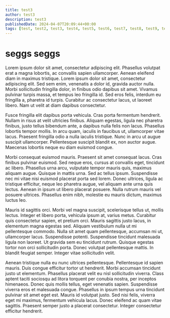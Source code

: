 ```yaml
---
title: test3
author: test3
description: test3
publishedDate: 2024-04-07T20:09:44+00:00
tags: [test, test2, test3, test4, test5, test6, test7, test8, test9, test10, test11, test12, test13, test 15 multi word]
---
```


# seggs seggs
Lorem ipsum dolor sit amet, consectetur adipiscing elit. Phasellus volutpat erat a magna lobortis, ac convallis sapien ullamcorper. Aenean eleifend diam in maximus tristique. Lorem ipsum dolor sit amet, consectetur adipiscing elit. Sed sem enim, venenatis a dolor id, gravida auctor nulla. Morbi sollicitudin fringilla dolor, in finibus odio dapibus sit amet. Vivamus pulvinar turpis massa, et tempus leo fringilla id. Sed eros felis, interdum eu fringilla a, pharetra id turpis. Curabitur ac consectetur lacus, ut laoreet libero. Nam ut velit at diam dapibus consectetur.

Fusce fringilla elit dapibus porta vehicula. Cras porta fermentum hendrerit. Nullam in risus at velit ultricies finibus. Aliquam egestas, ligula nec pharetra finibus, justo tellus bibendum ante, a dapibus nulla felis non lacus. Phasellus lobortis tempor mollis. In arcu quam, iaculis in faucibus ut, ullamcorper vitae lacus. Praesent fringilla odio a nulla iaculis tristique. Nunc in arcu ut augue suscipit ullamcorper. Pellentesque suscipit blandit ex, non auctor augue. Maecenas lobortis neque eu diam euismod congue.

Morbi consequat euismod mauris. Praesent sit amet consequat lacus. Cras finibus pulvinar euismod. Sed neque eros, cursus at convallis eget, tincidunt ac libero. Phasellus urna arcu, vulputate tempor mauris quis, maximus aliquam augue. Quisque in mattis urna. Sed ac tellus ipsum. Suspendisse nec mi vitae nisi euismod placerat porta sed lorem. Donec ultrices, ligula ac tristique efficitur, neque leo pharetra augue, vel aliquam ante urna quis lectus. Aenean in ipsum ut libero placerat posuere. Nulla rutrum mauris vel posuere ultrices. Phasellus enim nibh, molestie eu mauris dictum, maximus luctus leo.

Mauris id sagittis orci. Morbi vel magna suscipit, scelerisque tellus ut, mollis lectus. Integer et libero porta, vehicula ipsum at, varius metus. Curabitur quis consectetur sapien, et pretium orci. Mauris sagittis justo lacus, in elementum magna egestas sed. Aliquam vestibulum nulla ut mi pellentesque commodo. Nulla sit amet quam pellentesque, accumsan mi ut, ullamcorper lacus. Suspendisse potenti. Suspendisse tincidunt malesuada ligula non laoreet. Ut gravida sem eu tincidunt rutrum. Quisque egestas tortor non orci sollicitudin porta. Donec volutpat pellentesque mattis. In blandit feugiat semper. Integer vitae sollicitudin velit.

Aenean tristique nulla eu nunc ultrices pellentesque. Pellentesque id sapien mauris. Duis congue efficitur tortor ut hendrerit. Morbi accumsan tincidunt justo ut elementum. Phasellus placerat velit eu nisl sollicitudin viverra. Class aptent taciti sociosqu ad litora torquent per conubia nostra, per inceptos himenaeos. Donec quis mollis tellus, eget venenatis sapien. Suspendisse viverra eros et malesuada congue. Phasellus in ipsum tempus urna tincidunt pulvinar sit amet eget est. Mauris id volutpat justo. Sed nisi felis, viverra eget mi maximus, fermentum vehicula lacus. Donec eleifend ac quam vitae sagittis. Praesent semper justo a placerat consectetur. Integer consectetur efficitur hendrerit. 